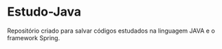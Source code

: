 # Estudo-Java

Repositório criado para salvar códigos estudados na linguagem JAVA e o framework Spring.
